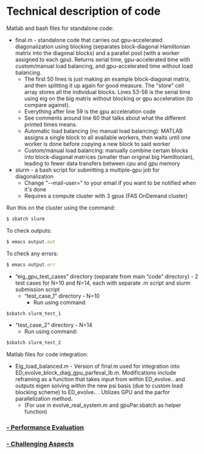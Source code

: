 # Technical description of code

Matlab and bash files for standalone code:
- final.m - standalone code that carries out gpu-accelerated diagonalization using blocking (separates block-diagonal Hamiltonian matrix into the diagonal blocks) and a parallel pool (with a worker assigned to each gpu). Returns serial time, gpu-accelerated time with custom/manual load balancing, and gpu-accelerated time without load balancing.
  - The first 50 lines is just making an example block-diagonal matrix, and then splitting it up again for good measure. The "store" cell array stores all the individual blocks. Lines 53-56 is the serial time using eig on the big matrix without blocking or gpu acceleration (to compare against).
  - Everything after line 59 is the gpu acceleration code
  - See comments around line 60 that talks about what the different printed times means. 
  - Automatic load balancing (no manual load balancing): MATLAB assigns a single block to all available workers, then waits until one worker is done before copying a new block to said worker
  - Custom/manual load balancing: manually combine certain blocks into block-diagonal matrices (smaller than original big Hamiltonian), leading to fewer data transfers between cpu and gpu memory
- slurm - a bash script for submitting a multiple-gpu job for diagonalization
  - Change "--mail-user=" to your email if you want to be notified when it's done
  - Requires a compute cluster with 3 gpus (FAS OnDemand cluster)

Run this on the cluster using the command:
```javascript
$ sbatch slurm
```
  To check outputs:
```javascript
$ emacs output.out
```
  To check any errors:
```javascript
$ emacs output.err
```
- “eig_gpu_test_cases” directory (separate from main “code” directory) - 2 test cases for N=10 and N=14, each with separate .m script and slurm submission script
  - “test_case_1” directory - N=10
    - Run using command: 
```javascript
$sbatch slurm_test_1
```
  - “test_case_2” directory - N=14
    - Run using command:
```javascript
$sbatch slurm_test_2
```

Matlab files for code integration:
- Eig_load_balanced.m - Version of final.m used for integration into ED_evolve_block_diag_gpu_parfeval_lb.m. Modifications include reframing as a function that takes input from within ED_evolve.. and outputs eigen solving within the new psi basis (due to custom load blocking scheme) to ED_evolve.. . Utilizes GPU and the parfor parallelization method.
  - (For use in evolve_real_system.m and gpuPar.sbatch as helper function)


### [- Performance Evaluation](https://oksana-makarova.github.io/CS205-QuantumSimulations/Matrix_Load_Balancing_perform)
### [- Challenging Aspects](https://oksana-makarova.github.io/CS205-QuantumSimulations/Matrix_Load_Balancing_challenge)
